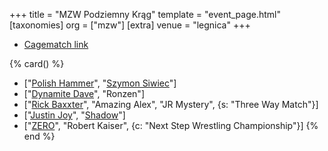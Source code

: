 +++
title = "MZW Podziemny Krąg"
template = "event_page.html"
[taxonomies]
org = ["mzw"]
[extra]
venue = "legnica"
+++

* [Cagematch link](https://www.cagematch.net/?id=1&nr=362830) 

{% card() %}
- ["[Polish Hammer](@/w/jedrus-bulecka.md)", "[Szymon Siwiec](@/w/szymon-siwiec.md)"]
- ["[Dynamite Dave](@/w/dynamite-dave.md)", "Ronzen"]
- ["[Rick Baxxter](@/w/rick-baxxter.md)", "Amazing Alex", "JR Mystery", {s: "Three
      Way Match"}]
- ["[Justin Joy](@/w/justin-joy.md)", "[Shadow](@/w/shadow.md)"]
- ["[ZERO](@/w/franz-engel.md)", "Robert Kaiser", {c: "Next Step Wrestling Championship"}]
{% end %}
